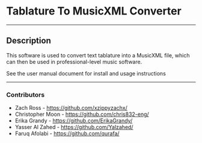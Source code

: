 # Tablature To MusicXML Converter

---

## Description
This software is used to convert text tablature into a MusicXML file, which can then be used in professional-level music software.

See the user manual document for install and usage instructions

---

### Contributors
- Zach Ross - https://github.com/xzippyzachx/
- Christopher Moon - https://github.com/chris832-eng/
- Erika Grandy - https://github.com/ErikaGrandy/
- Yasser Al Zahed - https://github.com/Yalzahed/
- Faruq Afolabi - https://github.com/qurafa/
